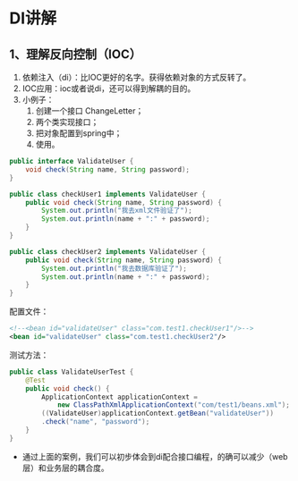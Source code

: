 

# DI讲解

## 1、理解反向控制（IOC）

1. 依赖注入（di）：比IOC更好的名字。获得依赖对象的方式反转了。
2. IOC应用：ioc或者说di，还可以得到解耦的目的。
3. 小例子：
   1. 创建一个接口 ChangeLetter；
   2. 两个类实现接口；
   3. 把对象配置到spring中；
   4. 使用。

```java
public interface ValidateUser {
    void check(String name, String password);
}

public class checkUser1 implements ValidateUser {
    public void check(String name, String password) {
        System.out.println("我去xml文件验证了");
        System.out.println(name + ":" + password);
    }
}

public class checkUser2 implements ValidateUser {
    public void check(String name, String password) {
        System.out.println("我去数据库验证了");
        System.out.println(name + ":" + password);
    }
}
```

配置文件：

```xml
<!--<bean id="validateUser" class="com.test1.checkUser1"/>-->
<bean id="validateUser" class="com.test1.checkUser2"/>
```

测试方法：

```java
public class ValidateUserTest {
    @Test
    public void check() {
        ApplicationContext applicationContext = 
            new ClassPathXmlApplicationContext("com/test1/beans.xml");
        ((ValidateUser)applicationContext.getBean("validateUser"))
        .check("name", "password");
    }
}
```



* 通过上面的案例，我们可以初步体会到di配合接口编程，的确可以减少（web层）和业务层的耦合度。